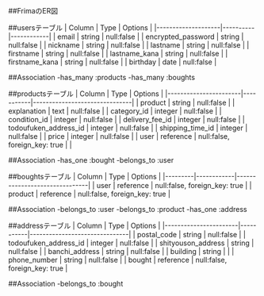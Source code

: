##FrimaのER図



##usersテーブル
| Column             | Type     | Options    |
|--------------------|----------|------------|
| email              | string   | null:false |
| encrypted_password | string   | null:false |
| nickname           | string   | null:false |
| lastname           | string   | null:false |
| firstname          | string   | null:false |
| lastname_kana      | string   | null:false |
| firstname_kana     | string   | null:false |
| birthday           | date     | null:false |

##Association
-has_many :products
-has_many :boughts


##productsテーブル
| Column                | Type      |  Options                      |
|-----------------------|-----------|-------------------------------|
| product               | string    | null:false                    |
| explanation           | text      | null:false                    |
| category_id           | integer    | null:false                    |
| condition_id          | integer   | null:false                    |
| delivery_fee_id       | integer    | null:false                    |
| todoufuken_address_id | integer   | null:false                    |
| shipping_time_id      | integer   | null:false                    |
| price                 | integer   | null:false                    |
| user                  | reference | null:false, foreign_key: true |    |

##Association
-has_one :bought
-belongs_to :user


##boughtsテーブル
| Column  | Type       | Options                       |
|---------|------------|-------------------------------|
| user    | reference  | null:false, foreign_key: true |
| product | reference  | null:false, foreign_key: true |

##Association
-belongs_to :user
-belongs_to :product
-has_one :address


##addressテーブル
| Column                | Type      | Options                       |
|-----------------------|-----------|-------------------------------|
| postal_code           | string    | null:false                    |
| todoufuken_address_id | integer   | null:false                    |
| shityouson_address    | string    | null:false                    |
| banchi_address        | string    | null:false                    |
| building              | string    |                               |
| phone_number          | string    | null:false                    |
| bought                | reference | null:false, foreign_key: true |


##Association
-belongs_to :bought